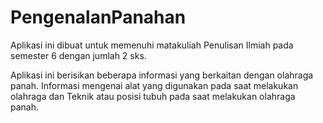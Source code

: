 # PengenalanPanahan
Aplikasi ini dibuat untuk memenuhi matakuliah Penulisan Ilmiah pada semester 6 dengan jumlah 2 sks. 

Aplikasi ini berisikan beberapa informasi yang berkaitan dengan olahraga panah. Informasi mengenai alat yang digunakan pada saat melakukan olahraga 
dan Teknik atau posisi tubuh pada saat melakukan olahraga panah.

